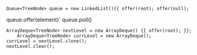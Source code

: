 `Queue<TreeNode> queue = new LinkedList(){{ offer(root); offer(null); `

 queue.offer(element)`
 queue.poll()


```
ArrayDeque<TreeNode> nextLevel = new ArrayDeque() {{ offer(root); }};
    ArrayDeque<TreeNode> currLevel = new ArrayDeque();
currLevel = nextLevel.clone();
nextLevel.clear();
```
